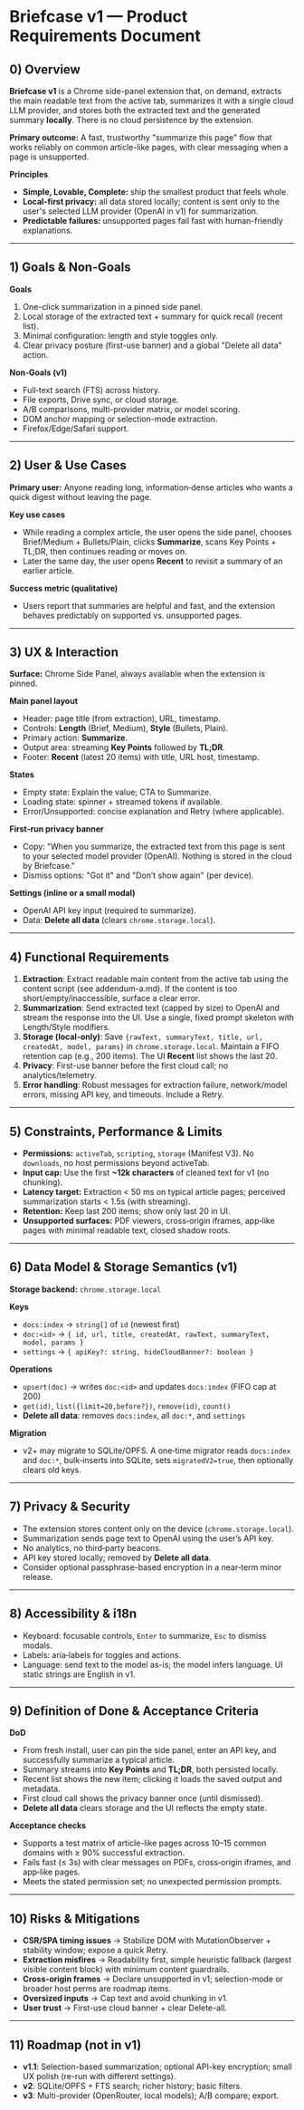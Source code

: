 # Briefcase v1 — Product Requirements Document

## 0) Overview

**Briefcase v1** is a Chrome side-panel extension that, on demand, extracts the main readable text from the active tab, summarizes it with a single cloud LLM provider, and stores both the extracted text and the generated summary **locally**. There is no cloud persistence by the extension.

**Primary outcome:** A fast, trustworthy "summarize this page" flow that works reliably on common article-like pages, with clear messaging when a page is unsupported.

**Principles**

* **Simple, Lovable, Complete:** ship the smallest product that feels whole.
* **Local-first privacy:** all data stored locally; content is sent only to the user's selected LLM provider (OpenAI in v1) for summarization.
* **Predictable failures:** unsupported pages fail fast with human-friendly explanations.

---

## 1) Goals & Non‑Goals

**Goals**

1. One-click summarization in a pinned side panel.
2. Local storage of the extracted text + summary for quick recall (recent list).
3. Minimal configuration: length and style toggles only.
4. Clear privacy posture (first-use banner) and a global "Delete all data" action.

**Non‑Goals (v1)**

* Full‑text search (FTS) across history.
* File exports, Drive sync, or cloud storage.
* A/B comparisons, multi-provider matrix, or model scoring.
* DOM anchor mapping or selection-mode extraction.
* Firefox/Edge/Safari support.

---

## 2) User & Use Cases

**Primary user:** Anyone reading long, information‑dense articles who wants a quick digest without leaving the page.

**Key use cases**

* While reading a complex article, the user opens the side panel, chooses Brief/Medium + Bullets/Plain, clicks **Summarize**, scans Key Points + TL;DR, then continues reading or moves on.
* Later the same day, the user opens **Recent** to revisit a summary of an earlier article.

**Success metric (qualitative)**

* Users report that summaries are helpful and fast, and the extension behaves predictably on supported vs. unsupported pages.

---

## 3) UX & Interaction

**Surface:** Chrome Side Panel, always available when the extension is pinned.

**Main panel layout**

* Header: page title (from extraction), URL, timestamp.
* Controls: **Length** (Brief, Medium), **Style** (Bullets, Plain).
* Primary action: **Summarize**.
* Output area: streaming **Key Points** followed by **TL;DR**.
* Footer: **Recent** (latest 20 items) with title, URL host, timestamp.

**States**

* Empty state: Explain the value; CTA to Summarize.
* Loading state: spinner + streamed tokens if available.
* Error/Unsupported: concise explanation and Retry (where applicable).

**First‑run privacy banner**

* Copy: "When you summarize, the extracted text from this page is sent to your selected model provider (OpenAI). Nothing is stored in the cloud by Briefcase."
* Dismiss options: "Got it" and "Don’t show again" (per device).

**Settings (inline or a small modal)**

* OpenAI API key input (required to summarize).
* Data: **Delete all data** (clears `chrome.storage.local`).

---

## 4) Functional Requirements

1. **Extraction**: Extract readable main content from the active tab using the content script (see addendum-a.md). If the content is too short/empty/inaccessible, surface a clear error.
2. **Summarization**: Send extracted text (capped by size) to OpenAI and stream the response into the UI. Use a single, fixed prompt skeleton with Length/Style modifiers.
3. **Storage (local-only)**: Save `{rawText, summaryText, title, url, createdAt, model, params}` in `chrome.storage.local`. Maintain a FIFO retention cap (e.g., 200 items). The UI **Recent** list shows the last 20.
4. **Privacy**: First-use banner before the first cloud call; no analytics/telemetry.
5. **Error handling**: Robust messages for extraction failure, network/model errors, missing API key, and timeouts. Include a Retry.

---

## 5) Constraints, Performance & Limits

* **Permissions:** `activeTab`, `scripting`, `storage` (Manifest V3). No `downloads`, no host permissions beyond activeTab.
* **Input cap:** Use the first **\~12k characters** of cleaned text for v1 (no chunking).
* **Latency target:** Extraction < 50 ms on typical article pages; perceived summarization starts < 1.5s (with streaming).
* **Retention:** Keep last 200 items; show only last 20 in UI.
* **Unsupported surfaces:** PDF viewers, cross‑origin iframes, app‑like pages with minimal readable text, closed shadow roots.

---

## 6) Data Model & Storage Semantics (v1)

**Storage backend:** `chrome.storage.local`

**Keys**

* `docs:index` → `string[]` of `id` (newest first)
* `doc:<id>` → `{ id, url, title, createdAt, rawText, summaryText, model, params }`
* `settings` → `{ apiKey?: string, hideCloudBanner?: boolean }`

**Operations**

* `upsert(doc)` → writes `doc:<id>` and updates `docs:index` (FIFO cap at 200)
* `get(id)`, `list({limit=20,before?})`, `remove(id)`, `count()`
* **Delete all data**: removes `docs:index`, all `doc:*`, and `settings`

**Migration**

* v2+ may migrate to SQLite/OPFS. A one‑time migrator reads `docs:index` and `doc:*`, bulk‑inserts into SQLite, sets `migratedV2=true`, then optionally clears old keys.

---

## 7) Privacy & Security

* The extension stores content only on the device (`chrome.storage.local`).
* Summarization sends page text to OpenAI using the user’s API key.
* No analytics, no third‑party beacons.
* API key stored locally; removed by **Delete all data**.
* Consider optional passphrase-based encryption in a near‑term minor release.

---

## 8) Accessibility & i18n

* Keyboard: focusable controls, `Enter` to summarize, `Esc` to dismiss modals.
* Labels: aria‑labels for toggles and actions.
* Language: send text to the model as-is; the model infers language. UI static strings are English in v1.

---

## 9) Definition of Done & Acceptance Criteria

**DoD**

* From fresh install, user can pin the side panel, enter an API key, and successfully summarize a typical article.
* Summary streams into **Key Points** and **TL;DR**, both persisted locally.
* Recent list shows the new item; clicking it loads the saved output and metadata.
* First cloud call shows the privacy banner once (until dismissed).
* **Delete all data** clears storage and the UI reflects the empty state.

**Acceptance checks**

* Supports a test matrix of article-like pages across 10–15 common domains with ≥ 90% successful extraction.
* Fails fast (≤ 3s) with clear messages on PDFs, cross‑origin iframes, and app‑like pages.
* Meets the stated permission set; no unexpected permission prompts.

---

## 10) Risks & Mitigations

* **CSR/SPA timing issues** → Stabilize DOM with MutationObserver + stability window; expose a quick Retry.
* **Extraction misfires** → Readability first, simple heuristic fallback (largest visible content block) with minimum content guardrails.
* **Cross‑origin frames** → Declare unsupported in v1; selection-mode or broader host perms are roadmap items.
* **Oversized inputs** → Cap text and avoid chunking in v1.
* **User trust** → First-use cloud banner + clear Delete-all.

---

## 11) Roadmap (not in v1)

* **v1.1**: Selection-based summarization; optional API-key encryption; small UX polish (re-run with different settings).
* **v2**: SQLite/OPFS + FTS search; richer history; basic filters.
* **v3**: Multi-provider (OpenRouter, local models); A/B compare; export.